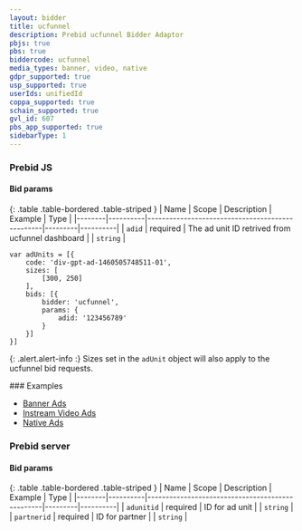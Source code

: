 ```yaml
---
layout: bidder
title: ucfunnel
description: Prebid ucfunnel Bidder Adaptor
pbjs: true
pbs: true
biddercode: ucfunnel
media_types: banner, video, native
gdpr_supported: true
usp_supported: true
userIds: unifiedId
coppa_supported: true
schain_supported: true
gvl_id: 607
pbs_app_supported: true
sidebarType: 1
---
```


### Prebid JS

#### Bid params

{: .table .table-bordered .table-striped }
| Name   | Scope    | Description                                     | Example | Type     |
|--------|----------|-------------------------------------------------|---------|----------|
| `adid` | required | The ad unit ID retrived from ucfunnel dashboard |         | `string` |

```
var adUnits = [{
    code: 'div-gpt-ad-1460505748511-01',
    sizes: [
        [300, 250]
    ],
    bids: [{
        bidder: 'ucfunnel',
        params: {
            adid: '123456789'
        }
    }]
}]
```

{: .alert.alert-info :}
Sizes set in the `adUnit` object will also apply to the ucfunnel bid requests.

<a name="ucfunnel-examples" />
### Examples

  - [Banner Ads](https://cdn.aralego.net/ucfad/test/ucfunnel/compliance/pbjs_banner.html)
  - [Instream Video Ads](https://cdn.aralego.net/ucfad/test/ucfunnel/compliance/pbjs_video.html)
  - [Native Ads](https://cdn.aralego.net/ucfad/test/ucfunnel/compliance/pbjs_native.html)


### Prebid server

#### Bid params

{: .table .table-bordered .table-striped }
| Name   | Scope    | Description                                     | Example | Type     |
|--------|----------|-------------------------------------------------|---------|----------|
| `adunitid` | required | ID for ad unit |         | `string` |
| `partnerid` | required | ID for partner |         | `string` |
